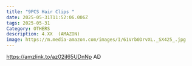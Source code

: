 ```yaml
---
title: "9PCS Hair Clips "
date: 2025-05-31T11:52:06.006Z
tags: 2025-05-31
Category: OTHERS
description: 4.XX  (AMAZON)
image: https://m.media-amazon.com/images/I/61Vrb0DrvXL._SX425_.jpg
---
```

https://amzlink.to/az02iI65UDnNp   AD